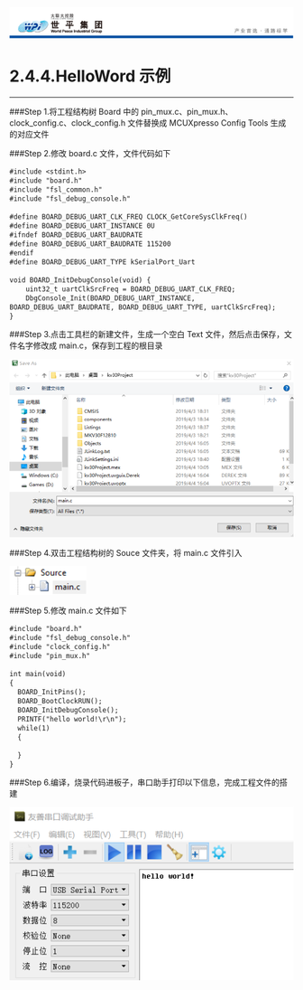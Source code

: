![wpiLogo](../../imgs/wpiLogo.jpg)

# 2.4.4.HelloWord 示例

---

###Step 1.将工程结构树 Board 中的 pin_mux.c、pin_mux.h、clock_config.c、clock_config.h 文件替换成 MCUXpresso Config Tools 生成的对应文件

###Step 2.修改 board.c 文件，文件代码如下

```
#include <stdint.h>
#include "board.h"
#include "fsl_common.h"
#include "fsl_debug_console.h"

#define BOARD_DEBUG_UART_CLK_FREQ CLOCK_GetCoreSysClkFreq()
#define BOARD_DEBUG_UART_INSTANCE 0U
#ifndef BOARD_DEBUG_UART_BAUDRATE
#define BOARD_DEBUG_UART_BAUDRATE 115200
#endif
#define BOARD_DEBUG_UART_TYPE kSerialPort_Uart

void BOARD_InitDebugConsole(void) {
    uint32_t uartClkSrcFreq = BOARD_DEBUG_UART_CLK_FREQ;
    DbgConsole_Init(BOARD_DEBUG_UART_INSTANCE, BOARD_DEBUG_UART_BAUDRATE, BOARD_DEBUG_UART_TYPE, uartClkSrcFreq);
}

```

###Step 3.点击工具栏的新建文件，生成一个空白 Text 文件，然后点击保存，文件名字修改成 main.c，保存到工程的根目录

![helloWorld1](../../imgs/KEIL/helloWorld1.jpg)

###Step 4.双击工程结构树的 Souce 文件夹，将 main.c 文件引入

![helloWorld2](../../imgs/KEIL/helloWorld2.jpg)

###Step 5.修改 main.c 文件如下

```
#include "board.h"
#include "fsl_debug_console.h"
#include "clock_config.h"
#include "pin_mux.h"

int main(void)
{
  BOARD_InitPins();
  BOARD_BootClockRUN();
  BOARD_InitDebugConsole();
  PRINTF("hello world!\r\n");
  while(1)
  {

  }
}
```

###Step 6.编译，烧录代码进板子，串口助手打印以下信息，完成工程文件的搭建

![helloWorld3](../../imgs/KEIL/helloWorld3.jpg)

